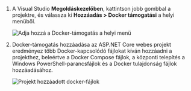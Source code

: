 1. A Visual Studio **Megoldáskezelőben**, kattintson jobb gombbal a projektre, és válassza ki **Hozzáadás > Docker támogatási** a helyi menüből.
   
    ![Adja hozzá a Docker-támogatás a helyi menü](media/vs-azure-tools-docker-add-docker-support/docker-support-context-menu.png)
2. Docker-támogatás hozzáadása az ASP.NET Core webes projekt eredményez több Docker-kapcsolódó fájlokat kíván hozzáadni a projekthez, beleértve a Docker Compose fájlok, a központi telepítés a Windows PowerShell-parancsfájlok és a Docker tulajdonság fájlok hozzáadásához. 
   
    ![Projekt hozzáadott docker-fájlok](media/vs-azure-tools-docker-add-docker-support/docker-files-added.png)


